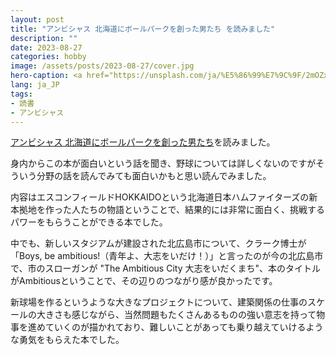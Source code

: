 ```yaml
---
layout: post
title: "アンビシャス 北海道にボールパークを創った男たち を読みました"
description: ""
date: 2023-08-27
categories: hobby
image: /assets/posts/2023-08-27/cover.jpg
hero-caption: <a href="https://unsplash.com/ja/%E5%86%99%E7%9C%9F/2mOZxZV51xk?utm_source=unsplash&utm_medium=referral&utm_content=creditCopyText">Unsplash</a>の<a href="https://unsplash.com/ja/@fhlcreative?utm_source=unsplash&utm_medium=referral&utm_content=creditCopyText">Phil Goodwin</a>が撮影した写真
lang: ja_JP
tags:
- 読書
- アンビシャス
---
```


[アンビシャス 北海道にボールパークを創った男たち](https://www.amazon.co.jp/アンビシャス-北海道にボールパークを創った男たち-鈴木-忠平/dp/4163916784)を読みました。

身内からこの本が面白いという話を聞き、野球については詳しくないのですがそういう分野の話を読んでみても面白いかもと思い読んでみました。

内容はエスコンフィールドHOKKAIDOという北海道日本ハムファイターズの新本拠地を作った人たちの物語ということで、結果的には非常に面白く、挑戦するパワーをもらうことができる本でした。

中でも、新しいスタジアムが建設された北広島市について、クラーク博士が「Boys, be ambitious!（青年よ、大志をいだけ！）」と言ったのが今の北広島市で、市のスローガンが "The Ambitious City 大志をいだくまち"、本のタイトルがAmbitiousということで、その辺りのつながり感が良かったです。

新球場を作るというような大きなプロジェクトについて、建築関係の仕事のスケールの大きさも感じながら、当然問題もたくさんあるものの強い意志を持って物事を進めていくのが描かれており、難しいことがあっても乗り越えていけるような勇気をもらえた本でした。